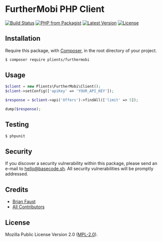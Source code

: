 # FurtherMobi PHP Client

[![Build Status](https://img.shields.io/travis/plients/FurtherMobi-PHP-Client/master.svg?style=flat-square)](https://travis-ci.org/plients/FurtherMobi-PHP-Client)
[![PHP from Packagist](https://img.shields.io/packagist/php-v/plients/furthermobi.svg?style=flat-square)]()
[![Latest Version](https://img.shields.io/github/release/plients/FurtherMobi-PHP-Client.svg?style=flat-square)](https://github.com/plients/FurtherMobi-PHP-Client/releases)
[![License](https://img.shields.io/packagist/l/plients/FurtherMobi-PHP-Client.svg?style=flat-square)](https://packagist.org/packages/plients/FurtherMobi-PHP-Client)

## Installation

Require this package, with [Composer](https://getcomposer.org/), in the root directory of your project.

```bash
$ composer require plients/furthermobi
```

## Usage

```php
$client = new Plients\FurtherMobi\Client();
$client->setConfig(['apiKey' => 'YOUR_API_KEY']);

$response = $client->api('Offers')->findAll(['limit' => 5]);

dump($response);
```

## Testing

``` bash
$ phpunit
```

## Security

If you discover a security vulnerability within this package, please send an e-mail to hello@basecode.sh. All security vulnerabilities will be promptly addressed.

## Credits

- [Brian Faust](https://github.com/faustbrian)
- [All Contributors](../../contributors)

## License

Mozilla Public License Version 2.0 ([MPL-2.0](./LICENSE)).
